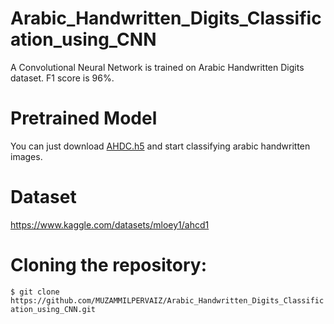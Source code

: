 # Arabic_Handwritten_Digits_Classification_using_CNN
A Convolutional Neural Network is trained on Arabic Handwritten Digits dataset. F1 score is 96%. 
<h1>Pretrained Model</h1>
You can just download <a href="https://github.com/MUZAMMILPERVAIZ/Arabic_Handwritten_Digits_Classification_using_CNN/blob/c16a5815440faeeebb2f68b1a2f0dc873a7ad7f0/AHDC.h5">AHDC.h5</a> and start classifying arabic handwritten images.
<h1>Dataset</h1>
<a href="https://www.kaggle.com/datasets/mloey1/ahcd1">https://www.kaggle.com/datasets/mloey1/ahcd1</a>
<h1>Cloning the repository:</h1>
<code>$ git clone https://github.com/MUZAMMILPERVAIZ/Arabic_Handwritten_Digits_Classification_using_CNN.git</code>


